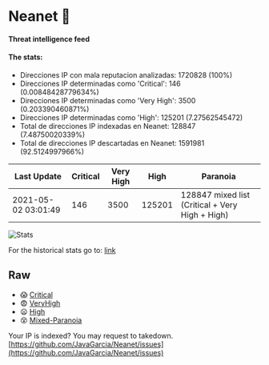 # Neanet :hocho:
#### Threat intelligence feed
#### The stats:

- Direcciones IP con mala reputacion analizadas: 1720828 (100%)
- Direcciones IP determinadas como 'Critical':  146 (0.00848428779634%)
- Direcciones IP determinadas como 'Very High':  3500 (0.203390460871%)
- Direcciones IP determinadas como 'High':  125201 (7.27562545472)
- Total de direcciones IP indexadas en Neanet:  128847 (7.48750020339%)
- Total de direcciones IP descartadas en Neanet:  1591981 (92.5124997966%)

| Last Update | Critical | Very High | High | Paranoia |
| --- | --- | --- | --- | --- |
| 2021-05-02 03:01:49 | 146 | 3500 | 125201 | 128847 mixed list (Critical + Very High + High)|

![Stats](https://docs.google.com/spreadsheets/d/e/2PACX-1vSnaNMIXVabIpDJjufMlzH7poXnshF3mgd8Is1g9ytUEzVsP5my4Trn8f-xkoLLQ38xpL3HtmUexLo6/pubchart?oid=501124687&format=image)

For the historical stats go to: [link](/stats.csv)
## Raw
- :scream: [Critical](https://raw.githubusercontent.com/JavaGarcia/Neanet/master/blacklists/neanet_critical.txt)
- :fearful: [VeryHigh](https://raw.githubusercontent.com/JavaGarcia/Neanet/master/blacklists/neanet_veryHigh.txtt)
- :frowning: [High](https://raw.githubusercontent.com/JavaGarcia/Neanet/master/blacklists/neanet_high.txt)
- :dizzy_face: [Mixed-Paranoia](https://raw.githubusercontent.com/JavaGarcia/Neanet/master/blacklists/neanet_all.txt)


Your IP is indexed? You may request to takedown. [https://github.com/JavaGarcia/Neanet/issues](https://github.com/JavaGarcia/Neanet/issues)

















































































































































































































































































































































































































































































































































































































































































































































































































































































































































































































































































































































































































































































































































































































































































































































































































































































































































































































































































































































































































































































































































































































































































































































































































































































































































































































































































































































































































































































































































































































































































































































































































































































































































































































































































































































































































































































































































































































































































































































































































































































































































































































































































































































































































































































































































































































































































































































































































































































































































































































































































































































































































































































































































































































































































































































































































































































































































































































































































































































































































































































































































































































































